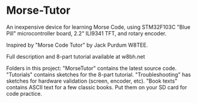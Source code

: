# Morse-Tutor

An inexpensive device for learning Morse Code, using STM32F103C "Blue Pill" microcontroller board, 2.2" ILI9341 TFT, and rotary encoder.

Inspired by "Morse Code Tutor" by Jack Purdum W8TEE.

Full description and 8-part tutorial available at w8bh.net

Folders in this project: "MorseTutor" contains the latest source code. "Tutorials" contains sketches for the 8-part tutorial.  "Troubleshooting" has sketches for hardware validation (screen, encoder, etc).  "Book texts" contains ASCII text for a few classic books.  Put them on your SD card for code practice.
